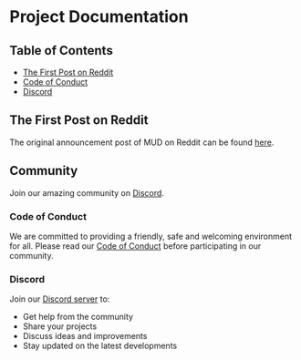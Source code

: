 # Project Documentation

## Table of Contents

- [The First Post on Reddit](#first-post-reddit)
- [Code of Conduct](#code-of-conduct)
- [Discord](#discord)

<!-- Add your content under each section -->

## The First Post on Reddit

The original announcement post of MUD on Reddit can be found [here](https://www.reddit.com/r/MUD/comments/1jbxv5c/longtime_dev_looking_to_build_a_communitydriven/).

## Community

Join our amazing community on [Discord]().

### Code of Conduct

We are committed to providing a friendly, safe and welcoming environment for all. Please read our [Code of Conduct](CODE_OF_CONDUCT.md) before participating in our community.

### Discord

Join our [Discord server](https://discord.gg/jPYZXjBF) to:

- Get help from the community
- Share your projects
- Discuss ideas and improvements
- Stay updated on the latest developments
